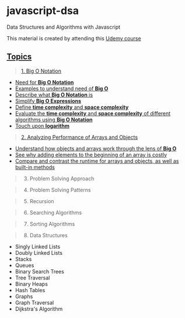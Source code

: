 # javascript-dsa

Data Structures and Algorithms with Javascript

This material is created by attending this [Udemy course](https://www.udemy.com/share/101X5s3@epD9k8IzwG2M-l0Xvkjkl86zC81vfrZFb0q-mBUX0Mf5bwg2Pqd59Gpz685PgzLT/)

## [Topics](./index.ipynb)

> [1. Big O Notation](./material/01-big-o-notation/00-index.ipynb)

-   [Need for **Big O Notation**](./material/01-big-o-notation/01-big-o-notation.ipynb)
-   [Examples to understand need of **Big O**](./material/01-big-o-notation/02-example.ipynb)
-   [Describe what **Big O Notation** is](./material/01-big-o-notation/03-intro-to-big-o.ipynb)
-   [Simplify **Big O Expressions**](./material/01-big-o-notation/04-simplifying-big-o-expression.ipynb)
-   [Define **time complexity** and **space complexity**](./material/01-big-o-notation/05-space-complexity.ipynb)
-   [Evaluate the **time complexity** and **space complexity** of different algorithms using **Big O Notation**](./material/01-big-o-notation/05-space-complexity.ipynb)
-   [Touch upon **logarithm**](./material/01-big-o-notation/06-logarithms.ipynb)

> [2. Analyzing Performance of Arrays and Objects](./material/02-analyzing-performance/00-index.ipynb)

-   [Understand how objects and arrays work through the lens of **Big O**](./material/02-analyzing-performance/01-objects-and-arrays.ipynb)
-   [See why adding elements to the beginning of an array is costly]()
-   [Compare and contrast the runtime for arrays and objects, as well as built-in methods]()

> 3.  Problem Solving Approach

> 4.  Problem Solving Patterns

> 5.  Recursion

> 6.  Searching Algorithms

> 7.  Sorting Algorithms

> 8.  Data Structures

-   Singly Linked Lists
-   Doubly Linked Lists
-   Stacks
-   Queues
-   Binary Search Trees
-   Tree Traversal
-   Binary Heaps
-   Hash Tables
-   Graphs
-   Graph Traversal
-   Dijkstra's Algorithm
